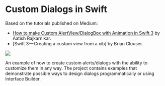 # Custom Dialogs in Swift

Based on the tutorials published on Medium: 
* [How to make Custom AlertView/DialogBox with Animation in Swift 3](https://medium.com/@aatish.rajkarnikar/how-to-make-custom-alertview-dialogbox-with-animation-in-swift-3-2852f4e6f311) by Aatish Rajkarnikar.
* [Swift 3 — Creating a custom view from a xib] by Brian Clouser.

![](Screenshots/1-login-logout.gif)

An example of how to create custom alerts/dialogs with the ability to customize them in any way. The project contains examples that demonstrate possible ways to design dialogs programmatically or using Interface Builder.
